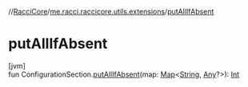 //[RacciCore](../../index.md)/[me.racci.raccicore.utils.extensions](index.md)/[putAllIfAbsent](put-all-if-absent.md)

# putAllIfAbsent

[jvm]\
fun ConfigurationSection.[putAllIfAbsent](put-all-if-absent.md)(map: [Map](https://kotlinlang.org/api/latest/jvm/stdlib/kotlin.collections/-map/index.html)&lt;[String](https://kotlinlang.org/api/latest/jvm/stdlib/kotlin/-string/index.html), [Any](https://kotlinlang.org/api/latest/jvm/stdlib/kotlin/-any/index.html)?&gt;): [Int](https://kotlinlang.org/api/latest/jvm/stdlib/kotlin/-int/index.html)
